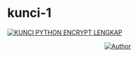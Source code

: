 # kunci-1

<p align="left">
<a href="#"><img title="KUNCI PYTHON ENCRYPT LENGKAP" src="https://img.shields.io/badge/KUNCI%20PYTHON-ASEP ENCRYPT LENGKAP-green?colorA=%23ff0000&colorB=%23017e40&style=for-the-badge"></a>
<p align="center">
<a href="https://github.com/htr-tech"><img title="Author" src="https://img.shields.io/badge/Author-MR.GAMING-red.svg?style=for-the-badge&logo=github"></a>
